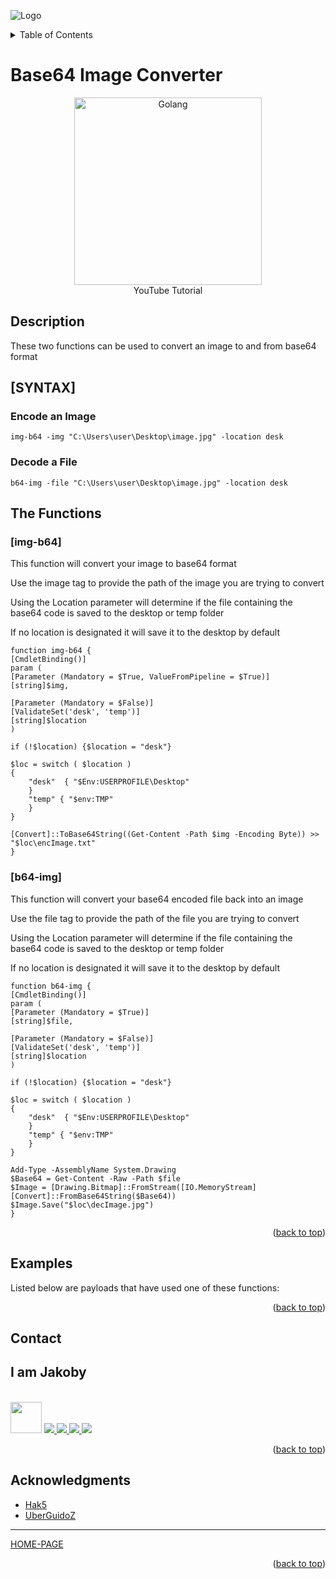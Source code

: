 ![Logo](https://github.com/I-Am-Jakoby/hak5-submissions/blob/main/Assets/logo-170-px.png?raw=true)

<!-- TABLE OF CONTENTS -->
<details>
  <summary>Table of Contents</summary>
  <ol>
    <li><a href="#Description">Description</a></li>
    <li><a href="#SYNTAX">Syntax</a></li>	  
    <li><a href="#The-Functions">The Functions</a></li>
    <li><a href="#Examples">Examples</a></li>
    <li><a href="#Contact">Contact</a></li>
    <li><a href="#Acknowledgments">Acknowledgments</a></li>
  </ol>
</details>

# Base64 Image Converter

<p align="center">
      <a href="https://www.youtube.com/watch?v=x6H96fxyQ-Y">
        <img src=https://i.ytimg.com/vi/x6H96fxyQ-Y/hqdefault.jpg width="300" alt="Golang" />
      </a>
      <br>YouTube Tutorial
</p>

## Description

These two functions can be used to convert an image to and from base64 format

## [SYNTAX]

### Encode an Image 
```
img-b64 -img "C:\Users\user\Desktop\image.jpg" -location desk
```
### Decode a File 
```
b64-img -file "C:\Users\user\Desktop\image.jpg" -location desk
```
## The Functions

### [img-b64] 

This function will convert your image to base64 format 

Use the image tag to provide the path of the image you are trying to convert

Using the Location parameter will determine if the file containing the base64 code is saved to the desktop or temp folder

If no location is designated it will save it to the desktop by default

```
function img-b64 {
[CmdletBinding()]
param (
[Parameter (Mandatory = $True, ValueFromPipeline = $True)]
[string]$img,

[Parameter (Mandatory = $False)]
[ValidateSet('desk', 'temp')]
[string]$location
)

if (!$location) {$location = "desk"}

$loc = switch ( $location )
{
	"desk"  { "$Env:USERPROFILE\Desktop"
	}
	"temp" { "$env:TMP" 
	}
}

[Convert]::ToBase64String((Get-Content -Path $img -Encoding Byte)) >> "$loc\encImage.txt"
}
```

### [b64-img] 

This function will convert your base64 encoded file back into an image 

Use the file tag to provide the path of the file you are trying to convert

Using the Location parameter will determine if the file containing the base64 code is saved to the desktop or temp folder

If no location is designated it will save it to the desktop by default

```
function b64-img {
[CmdletBinding()]
param (
[Parameter (Mandatory = $True)]
[string]$file,

[Parameter (Mandatory = $False)]
[ValidateSet('desk', 'temp')]
[string]$location
)

if (!$location) {$location = "desk"}

$loc = switch ( $location )
{
	"desk"  { "$Env:USERPROFILE\Desktop"
	}
	"temp" { "$env:TMP" 
	}
}

Add-Type -AssemblyName System.Drawing
$Base64 = Get-Content -Raw -Path $file
$Image = [Drawing.Bitmap]::FromStream([IO.MemoryStream][Convert]::FromBase64String($Base64))
$Image.Save("$loc\decImage.jpg")
}
```

<p align="right">(<a href="#top">back to top</a>)</p>


## Examples 

Listed below are payloads that have used one of these functions:

<p align="right">(<a href="#top">back to top</a>)</p>

<!-- CONTACT -->
## Contact

<div><h2>I am Jakoby</h2></div>
  <p><br/>

  <img src="https://media.giphy.com/media/VgCDAzcKvsR6OM0uWg/giphy.gif" width="50"> 

  <a href="https://github.com/I-Am-Jakoby/">
    <img src="https://img.shields.io/badge/GitHub-I--Am--Jakoby-blue">
  </a>

  <a href="https://www.instagram.com/i_am_jakoby/">
    <img src="https://img.shields.io/badge/Instagram-i__am__jakoby-red">
  </a>

  <a href="https://twitter.com/I_Am_Jakoby/">
    <img src="https://img.shields.io/badge/Twitter-I__Am__Jakoby-blue">
  </a>

  <a href="https://www.youtube.com/c/IamJakoby/">
    <img src="https://img.shields.io/badge/YouTube-I_am_Jakoby-red">
  </a>

</p>



<p align="right">(<a href="#top">back to top</a>)</p>

<!-- ACKNOWLEDGMENTS -->
## Acknowledgments

* [Hak5](https://hak5.org/)
* [UberGuidoZ](https://github.com/UberGuidoZ)

***

[HOME-PAGE](https://github.com/I-Am-Jakoby/PowerShell-for-Hackers)

<p align="right">(<a href="#top">back to top</a>)</p>
